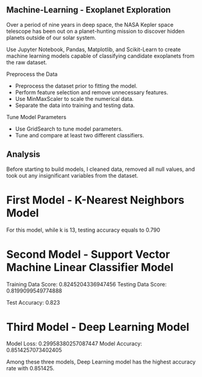 ## Machine-Learning - Exoplanet Exploration 



Over a period of nine years in deep space, the NASA Kepler space telescope has been out on a planet-hunting mission to discover hidden planets outside of our solar system.

Use Jupyter Notebook, Pandas, Matplotlib, and Scikit-Learn to create machine learning models capable of classifying candidate exoplanets from the raw dataset.

Preprocess the Data

 - Preprocess the dataset prior to fitting the model.
 - Perform feature selection and remove unnecessary features.
 - Use MinMaxScaler to scale the numerical data.
 - Separate the data into training and testing data.

Tune Model Parameters

 - Use GridSearch to tune model parameters.
 - Tune and compare at least two different classifiers.


## Analysis
  
Before starting to build models, I cleaned data, removed all null values, and took out any insignificant variables from the dataset.

# First Model - K-Nearest Neighbors Model

For this model, while k is 13, testing accuracy equals to 0.790


# Second Model - Support Vector Machine Linear Classifier Model

Training Data Score: 0.8245204336947456
Testing Data Score: 0.8199099549774888

Test Accuracy: 0.823

# Third Model - Deep Learning Model

Model Loss: 0.29958380257087447 
Model Accuracy: 0.8514257073402405


Among these three models, Deep Learning model has the highest accuracy rate with 0.851425.







